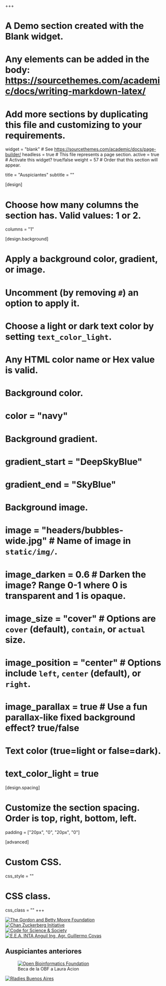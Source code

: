 +++
  # A Demo section created with the Blank widget.
  # Any elements can be added in the body: https://sourcethemes.com/academic/docs/writing-markdown-latex/
  # Add more sections by duplicating this file and customizing to your requirements.
  
  widget = "blank"  # See https://sourcethemes.com/academic/docs/page-builder/
  headless = true  # This file represents a page section.
  active = true  # Activate this widget? true/false
  weight = 57  # Order that this section will appear.
  
  title = "Auspiciantes"
  subtitle = ""
  
  [design]
  # Choose how many columns the section has. Valid values: 1 or 2.
  columns = "1"
  
  [design.background]
  # Apply a background color, gradient, or image.
  #   Uncomment (by removing `#`) an option to apply it.
  #   Choose a light or dark text color by setting `text_color_light`.
  #   Any HTML color name or Hex value is valid.
  
  # Background color.
  # color = "navy"
  
  # Background gradient.
  # gradient_start = "DeepSkyBlue"
  # gradient_end = "SkyBlue"
  
  # Background image.
  # image = "headers/bubbles-wide.jpg"  # Name of image in `static/img/`.
  # image_darken = 0.6  # Darken the image? Range 0-1 where 0 is transparent and 1 is opaque.
  # image_size = "cover"  #  Options are `cover` (default), `contain`, or `actual` size.
  # image_position = "center"  # Options include `left`, `center` (default), or `right`.
  # image_parallax = true  # Use a fun parallax-like fixed background effect? true/false
  
  # Text color (true=light or false=dark).
  # text_color_light = true
  
  [design.spacing]
  # Customize the section spacing. Order is top, right, bottom, left.
  padding = ["20px", "0", "20px", "0"]
  
  [advanced]
  # Custom CSS. 
  css_style = ""
  
  # CSS class.
  css_class = ""
+++




<div class="row">

  <div class="col-12 col-sm-auto">
    <a href="https://www.moore.org/" target="_blank" rel="noopener"><img src="/img/moore-logo-color_sm.jpg" alt="The Gordon and Betty Moore Foundation"></a>
  </div>

  <div class="col-12 col-sm-auto">
    <a href="https://chanzuckerberg.com/" target="_blank" rel="noopener"><img src="/img/czi_logo.svg" alt="Chan Zuckerberg Initiative"></a>
  </div>

  <div class="col-12 col-sm-auto">
    <a href="https://codeforscience.org/" target="_blank" rel="noopener"><img src="/img/cs&s.png" alt="Code for Science & Society"></a>
  </div>


  <div class="col-12 col-sm-auto">
    <a href="https://twitter.com/intaanguil" target="_blank" rel="noopener"><img src="/img/logointa_2.jpg" alt="E.E.A. INTA Anguil Ing, Agr. Guillermo Covas"></a>
  </div>
  
</div>
  

## Auspiciantes anteriores
 
<div class="row">

  <div class="col-12 col-sm-auto">
    <figure>
      <a href="https://www.open-bio.org/" target="_blank" rel="noopener"><img src="/img/obf_logo.png" alt="Open Bioinformatics Foundation"></a>
      <figcaption>Beca de la OBF a Laura Acion</figcaption>  
    </figure>
  </div>
  


  <div class="col-12 col-sm-auto">
    <a href="https://twitter.com/rladiesba" target="_blank" rel="noopener"><img src="/img/rladies-ba.jpg" alt="Rladies Buenos Aires"></a> 
  </div>


</div>
  